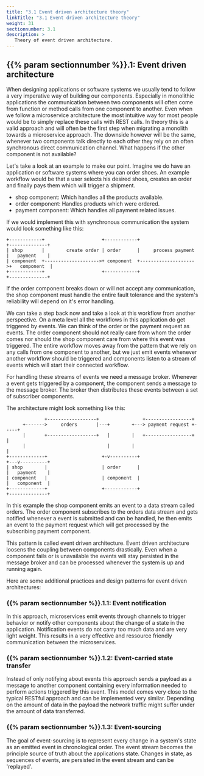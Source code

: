 ```yaml
---
title: "3.1 Event driven architecture theory"
linkTitle: "3.1 Event driven architecture theory"
weight: 31
sectionnumber: 3.1
description: >
   Theory of event driven architecture.
---
```



## {{% param sectionnumber %}}.1: Event driven architecture

When designing applications or software systems we usually tend to follow a very imperative way of building our components. Especially in monolithic applications the communication between two components will often come from function or method calls from one component to another. Even when we follow a microservice architecture the most intuitive way for most people would be to simply replace these calls with REST calls. In theory this is a valid approach and will often be the first step when migrating a monolith towards a microservice approach. The downside however will be the same, whenever two components talk directly to each other they rely on an often synchronous direct communication channel. What happens if the other component is not available?

Let's take a look at an example to make our point. Imagine we do have an application or software systems where you can order shoes. An example workflow would be that a user selects his desired shoes, creates an order and finally pays them which will trigger a shipment.

* shop component: Which handles all the products available.
* order component: Handles products which were ordered.
* payment component: Which handles all payment related issues.

If we would implement this with synchronous communication the system would look something like this:

```
+------------+                     +------------+                     +--------------+
| shop       |        create order | order      |     process payment |   payment    |
| component  +-------------------->+ component  +-------------------->+   component  |
+------------+                     +------------+                     +--------------+
```

If the order component breaks down or will not accept any communication, the shop component must handle the entire fault tolerance and the system's reliability will depend on it's error handling.

We can take a step back now and take a look at this workflow from another perspective. On a meta level all the workflows in this application do get triggered by events. We can think of the order or the payment request as events. The order component should not really care from whom the order comes nor should the shop component care from where this event was triggered. The entire workflow moves away from the pattern that we rely on any calls from one component to another, but we just emit events whenever another workflow should be triggered and components listen to a stream of events which will start their connected workflow.

For handling these streams of events we need a message broker. Whenever a event gets triggered by a component, the component sends a message to the message broker. The broker then distributes these events between a set of subscriber components.

The architecture might look something like this:

```
              +------------------+                +-----------------+
      +------->     orders       |---+        +---> payment request +-----+
      |       +------------------+   |        |   +-----------------+     |
      |                              |        |                           |
+-------------+                    +-v----------+                     +---v----------+
| shop        |                    | order      |                     |   payment    |
| component   |                    | component  |                     |   component  |
+-------------+                    +------------+                     +--------------+
```

In this example the shop component emits an event to a data stream called orders. The order component subscribes to the orders data stream and gets notified whenever a event is submitted and can be handled, he then emits an event to the payment request which will get processed by the subscribing payment component.

This pattern is called event driven architecture. Event driven architecture loosens the coupling between components drastically. Even when a component fails or is unavailable the events will stay persisted in the message broker and can be processed whenever the system is up and running again.

Here are some additional practices and design patterns for event driven architectures:


### {{% param sectionnumber %}}.1.1: Event notification

In this approach, microservices emit events through channels to trigger behavior or notify other components about the change of a state in the application. Notification events do not carry too much data and are very light weight. This results in a very effective and ressource friendly communication between the microservices.


### {{% param sectionnumber %}}.1.2: Event-carried state transfer

Instead of only notifying about events this approach sends a payload as a message to another component containing every information needed to perform actions triggered by this event. This model comes very close to the typical RESTful approach and can be implemented very similar. Depending on the amount of data in the payload the network traffic might suffer under the amount of data transferred.


### {{% param sectionnumber %}}.1.3: Event-sourcing

The goal of event-sourcing is to represent every change in a system's state as an emitted event in chronological order. The event stream becomes the principle source of truth about the applications state. Changes in state, as sequences of events, are persisted in the event stream and can be 'replayed'.

